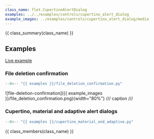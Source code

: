 ```yaml
---
class_name: flet.CupertinoAlertDialog
examples: ../../examples/controls/cupertino_alert_dialog
example_images: ../examples/controls/cupertino_alert_dialog/media
---
```


{{ class_summary(class_name) }}

## Examples

[Live example](https://flet-controls-gallery.fly.dev/dialogs/cupertinoalertdialog)

### File deletion confirmation

```python
--8<-- "{{ examples }}/file_deletion_confirmation.py"
```

![file-deletion-confirmation]({{ example_images }}/file_deletion_confirmation.png){width="80%"}
/// caption
///

### Cupertino, material and adaptive alert dialogs

```python
--8<-- "{{ examples }}/cupertino_material_and_adaptive.py"
```

{{ class_members(class_name) }}
